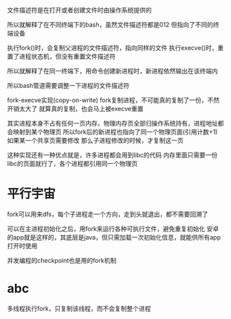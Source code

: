 文件描述符是在打开或者创建文件时由操作系统提供的

所以就解释了在不同终端下的bash，虽然文件描述符都是012
但指向了不同的终端设备

执行fork()时，会复制父进程的文件描述符，指向同样的文件
执行execve()时，重置了进程状态机，但没有重置文件描述符

所以就解释了在同一终端下，用命令创建新进程时，新进程依然输出在该终端内

所以bash管道需要调整一下进程的文件描述符

fork-execve实现(copy-on-write)
fork复制进程，不可能真的复制了一份，不然开销太大了
就算真的复制，也会马上被execve重置

其实进程本身不占有任何一页内存，物理内存页全部归操作系统持有，进程地址都会映射到某个物理页
所以fork后的新进程也指向了同一个物理页面(引用计数+1)
如果某一个共享页需要修改
那么子进程修改的时候，才复制这一页

这种实现还有一种优点就是，许多进程都会用到libc的代码
内存里面只需要一份libc的页面就行了，各个进程都引用同一个物理页


# 平行宇宙
fork可以用来dfs，每个子进程走一个方向，走到头就退出，都不需要回溯了

可以在主进程初始化之后，用fork来运行各种可执行文件，避免重复初始化
安卓的app就是这样的，其底层是java，但只需加载一次初始化信息，就能供所有app打开时使用

并发编程的checkpoint也是用的fork机制


# abc
多线程执行fork，只复制该线程，而不会复制整个进程